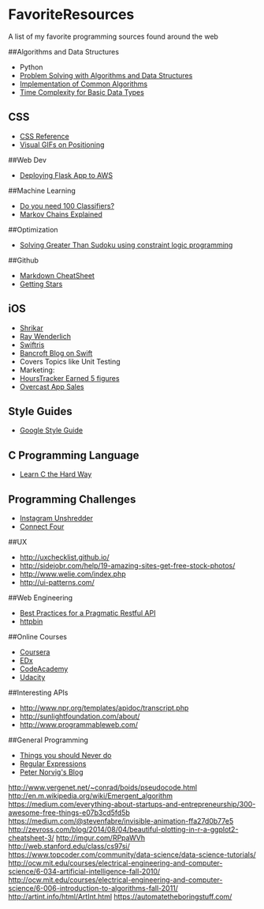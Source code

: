 # FavoriteResources
A list of my favorite programming sources found around the web


##Algorithms and Data Structures
* Python
 * [Problem Solving with Algorithms and Data Structures](http://interactivepython.org/runestone/static/pythonds/index.html)
 * [Implementation of Common Algorithms](http://www.geekviewpoint.com/)
 * [Time Complexity for Basic Data Types](https://wiki.python.org/moin/TimeComplexity)

## CSS
* [CSS Reference](http://tympanus.net/codrops/css_reference/)
* [Visual GIFs on Positioning](http://blog.froont.com/positioning-in-web-design/)

##Web Dev
* [Deploying Flask App to AWS](https://medium.com/@rodkey/deploying-a-flask-application-on-aws-a72daba6bb80)

##Machine Learning
* [Do you need 100 Classifiers?](http://jmlr.org/papers/volume15/delgado14a/delgado14a.pdf)
* [Markov Chains Explained](http://techeffigytutorials.blogspot.com/2015/01/markov-chains-explained.html)

##Optimization
* [Solving Greater Than Sudoku using constraint logic programming](http://sdymchenko.com/blog/2015/01/04/greater-than-sudoku-clp/)

##Github
* [Markdown CheatSheet](https://github.com/tchapi/markdown-cheatsheet/blob/master/README.md)
* [Getting Stars](https://medium.com/@cwRichardKim/how-to-get-hundreds-of-stars-on-your-github-project-345b065e20a2)

## iOS
* [Shrikar](http://shrikar.com/)
* [Ray Wenderlich](http://www.raywenderlich.com/)
* [Swiftris](https://www.bloc.io/tutorials/swiftris-build-your-first-ios-game-with-swift#!/chapters/675)
* [Bancroft Blog on Swift](http://www.andrewcbancroft.com/category/software-development/ios-mac/swift/)
 * Covers Topics like Unit Testing
* Marketing:
 * [HoursTracker Earned 5 figures](https://medium.com/@carlosribas/how-hourstracker-earns-five-figures-a-month-on-the-app-store-85a20bb972eb)
 * [Overcast App Sales](http://www.marco.org/2015/01/15/overcast-sales-numbers)

## Style Guides
* [Google Style Guide](https://code.google.com/p/google-styleguide/)


## C Programming Language
* [Learn C the Hard Way](http://c.learncodethehardway.org/book/)

## Programming Challenges
* [Instagram Unshredder](http://instagram-engineering.tumblr.com/post/12651721845/instagram-engineering-challenge-the-unshredder)
* [Connect Four](http://stackoverflow.com/questions/15327185/connect-four-python-printing-problems)

##UX
* http://uxchecklist.github.io/
* http://sidejobr.com/help/19-amazing-sites-get-free-stock-photos/
* http://www.welie.com/index.php
* http://ui-patterns.com/

##Web Engineering
* [Best Practices for a Pragmatic Restful API](http://www.vinaysahni.com/best-practices-for-a-pragmatic-restful-api)
* [httpbin](http://httpbin.org/)

##Online Courses
* [Coursera](http://coursera.org/)
* [EDx](https://courses.edx.org/dashboard)
* [CodeAcademy](http://www.codecademy.com/)
* [Udacity](https://www.udacity.com/)


##Interesting APIs
* http://www.npr.org/templates/apidoc/transcript.php
* http://sunlightfoundation.com/about/
* http://www.programmableweb.com/

##General Programming
* [Things you should Never do](http://www.joelonsoftware.com/articles/fog0000000069.html)
* [Regular Expressions](https://developers.google.com/edu/python/regular-expressions)
* [Peter Norvig's Blog](http://norvig.com/)


http://www.vergenet.net/~conrad/boids/pseudocode.html
http://en.m.wikipedia.org/wiki/Emergent_algorithm
https://medium.com/everything-about-startups-and-entrepreneurship/300-awesome-free-things-e07b3cd5fd5b
https://medium.com/@stevenfabre/invisible-animation-ffa27d0b77e5
http://zevross.com/blog/2014/08/04/beautiful-plotting-in-r-a-ggplot2-cheatsheet-3/
http://imgur.com/RPpaWVh
http://web.stanford.edu/class/cs97si/
https://www.topcoder.com/community/data-science/data-science-tutorials/
http://ocw.mit.edu/courses/electrical-engineering-and-computer-science/6-034-artificial-intelligence-fall-2010/
http://ocw.mit.edu/courses/electrical-engineering-and-computer-science/6-006-introduction-to-algorithms-fall-2011/
http://artint.info/html/ArtInt.html
https://automatetheboringstuff.com/
